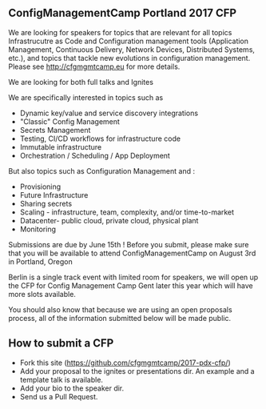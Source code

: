 ##  ConfigManagementCamp Portland  2017 CFP

We are looking for speakers for topics that are relevant for all topics Infrastrucutre as Code and Configuration  management tools (Application Management, Continuous Delivery, Network Devices, Distributed Systems, etc.), and topics that tackle new evolutions in configuration management. Please see http://cfgmgmtcamp.eu for more details.

We are looking for both full talks and Ignites 

We are specifically interested in topics such as 
- Dynamic key/value and service discovery integrations
- "Classic" Config Management
- Secrets Management 
- Testing, CI/CD workflows for infrastructure code
- Immutable infrastructure
- Orchestration / Scheduling / App Deployment

But also topics such as Configuration Management and : 
- Provisioning
- Future Infrastructure
- Sharing secrets
- Scaling - infrastructure, team, complexity, and/or time-to-market
- Datacenter- public cloud, private cloud, physical plant
- Monitoring

Submissions are due by June 15th  ! Before you submit, please make sure that you will be available to attend ConfigManagementCamp on August 3rd in Portland, Oregon

Berlin is a single track event with limited room for speakers, we will open up the CFP for Config Management Camp Gent later this year  which will have more slots available.

You should also know that because we are using an open proposals process, all of the information submitted below will be made public.



## How to submit a CFP 

- Fork this site (https://github.com/cfgmgmtcamp/2017-pdx-cfp/)
- Add your proposal to the ignites or  presentations  dir. An example and a template talk is available. 
- Add your bio to the speaker dir.
- Send us a Pull Request.



